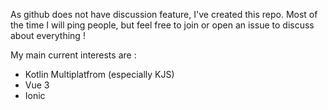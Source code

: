 As github does not have discussion feature, I've created this repo. 
Most of the time I will ping people, but feel free to join or open an issue to discuss about everything !

My main current interests are :
- Kotlin Multiplatfrom (especially KJS)
- Vue 3 
- Ionic 


